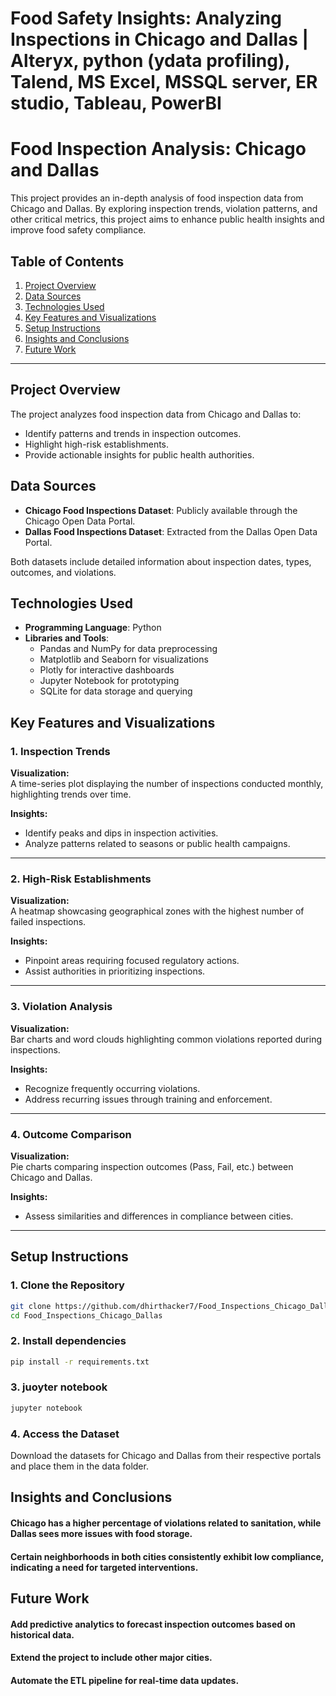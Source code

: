 # Food Safety Insights: Analyzing Inspections in Chicago and Dallas | Alteryx, python (ydata profiling), Talend, MS Excel, MSSQL server, ER studio, Tableau, PowerBI

# Food Inspection Analysis: Chicago and Dallas  

This project provides an in-depth analysis of food inspection data from Chicago and Dallas. By exploring inspection trends, violation patterns, and other critical metrics, this project aims to enhance public health insights and improve food safety compliance.  

## Table of Contents  
1. [Project Overview](#project-overview)  
2. [Data Sources](#data-sources)  
3. [Technologies Used](#technologies-used)  
4. [Key Features and Visualizations](#key-features-and-visualizations)  
5. [Setup Instructions](#setup-instructions)  
6. [Insights and Conclusions](#insights-and-conclusions)  
7. [Future Work](#future-work)  

---

## Project Overview  
The project analyzes food inspection data from Chicago and Dallas to:  
- Identify patterns and trends in inspection outcomes.  
- Highlight high-risk establishments.  
- Provide actionable insights for public health authorities.  

## Data Sources  
- **Chicago Food Inspections Dataset**: Publicly available through the Chicago Open Data Portal.  
- **Dallas Food Inspections Dataset**: Extracted from the Dallas Open Data Portal.  

Both datasets include detailed information about inspection dates, types, outcomes, and violations.  

## Technologies Used  
- **Programming Language**: Python  
- **Libraries and Tools**:  
  - Pandas and NumPy for data preprocessing  
  - Matplotlib and Seaborn for visualizations  
  - Plotly for interactive dashboards  
  - Jupyter Notebook for prototyping  
  - SQLite for data storage and querying  

## Key Features and Visualizations  

### 1. Inspection Trends  
**Visualization:**  
A time-series plot displaying the number of inspections conducted monthly, highlighting trends over time.  

**Insights:**  
- Identify peaks and dips in inspection activities.  
- Analyze patterns related to seasons or public health campaigns.  

---

### 2. High-Risk Establishments  
**Visualization:**  
A heatmap showcasing geographical zones with the highest number of failed inspections.  

**Insights:**  
- Pinpoint areas requiring focused regulatory actions.  
- Assist authorities in prioritizing inspections.  

---

### 3. Violation Analysis  
**Visualization:**  
Bar charts and word clouds highlighting common violations reported during inspections.  

**Insights:**  
- Recognize frequently occurring violations.  
- Address recurring issues through training and enforcement.  

---

### 4. Outcome Comparison  
**Visualization:**  
Pie charts comparing inspection outcomes (Pass, Fail, etc.) between Chicago and Dallas.  

**Insights:**  
- Assess similarities and differences in compliance between cities.  

---

## Setup Instructions  

### 1. Clone the Repository  
```bash  
git clone https://github.com/dhirthacker7/Food_Inspections_Chicago_Dallas.git  
cd Food_Inspections_Chicago_Dallas  
```

### 2. Install dependencies
```bash
pip install -r requirements.txt
```

### 3. juoyter notebook
```bash
jupyter notebook  
```

### 4. Access the Dataset
Download the datasets for Chicago and Dallas from their respective portals and place them in the data folder.

## Insights and Conclusions
#### Chicago has a higher percentage of violations related to sanitation, while Dallas sees more issues with food storage.
#### Certain neighborhoods in both cities consistently exhibit low compliance, indicating a need for targeted interventions.

## Future Work
#### Add predictive analytics to forecast inspection outcomes based on historical data.
#### Extend the project to include other major cities.
#### Automate the ETL pipeline for real-time data updates.
